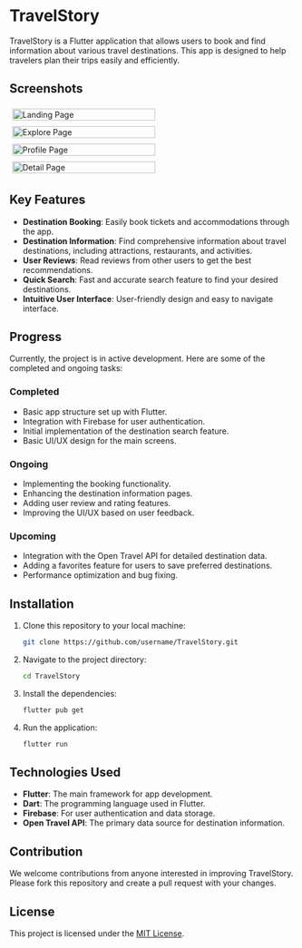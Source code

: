 # TravelStory

TravelStory is a Flutter application that allows users to book and find information about various travel destinations. This app is designed to help travelers plan their trips easily and efficiently.

## Screenshots

<div style="display: flex; flex-wrap: wrap;">
  <div style="flex: 0 0 50%; max-width: 50%; padding: 5px;">
    <img src="https://github.com/HaikalE/TravelStory/assets/89823572/a342b9c0-5733-498d-b6a1-1ddf9b79c486" alt="Landing Page" style="width: 100%; height: auto;">
  </div>
  <div style="flex: 0 0 50%; max-width: 50%; padding: 5px;">
    <img src="https://github.com/HaikalE/TravelStory/assets/89823572/d35025a3-0fa6-4fcd-8b3f-ffc3444baa16" alt="Explore Page" style="width: 100%; height: auto;">
  </div>
  <div style="flex: 0 0 50%; max-width: 50%; padding: 5px;">
    <img src="https://github.com/HaikalE/TravelStory/assets/89823572/b38f2ae5-286a-4278-8130-ffc183f8032a" alt="Profile Page" style="width: 100%; height: auto;">
  </div>
  <div style="flex: 0 0 50%; max-width: 50%; padding: 5px;">
    <img src="https://github.com/HaikalE/TravelStory/assets/89823572/80bac72b-1406-4d9a-8f61-6ae143646700" alt="Detail Page" style="width: 100%; height: auto;">
  </div>
</div>


## Key Features

- **Destination Booking**: Easily book tickets and accommodations through the app.
- **Destination Information**: Find comprehensive information about travel destinations, including attractions, restaurants, and activities.
- **User Reviews**: Read reviews from other users to get the best recommendations.
- **Quick Search**: Fast and accurate search feature to find your desired destinations.
- **Intuitive User Interface**: User-friendly design and easy to navigate interface.

## Progress

Currently, the project is in active development. Here are some of the completed and ongoing tasks:

### Completed
- Basic app structure set up with Flutter.
- Integration with Firebase for user authentication.
- Initial implementation of the destination search feature.
- Basic UI/UX design for the main screens.

### Ongoing
- Implementing the booking functionality.
- Enhancing the destination information pages.
- Adding user review and rating features.
- Improving the UI/UX based on user feedback.

### Upcoming
- Integration with the Open Travel API for detailed destination data.
- Adding a favorites feature for users to save preferred destinations.
- Performance optimization and bug fixing.

## Installation

1. Clone this repository to your local machine:
    ```bash
    git clone https://github.com/username/TravelStory.git
    ```
2. Navigate to the project directory:
    ```bash
    cd TravelStory
    ```
3. Install the dependencies:
    ```bash
    flutter pub get
    ```
4. Run the application:
    ```bash
    flutter run
    ```

## Technologies Used

- **Flutter**: The main framework for app development.
- **Dart**: The programming language used in Flutter.
- **Firebase**: For user authentication and data storage.
- **Open Travel API**: The primary data source for destination information.

## Contribution

We welcome contributions from anyone interested in improving TravelStory. Please fork this repository and create a pull request with your changes.

## License

This project is licensed under the [MIT License](LICENSE).
